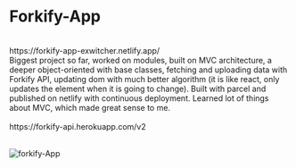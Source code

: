 # Forkify-App

<br>
https://forkify-app-exwitcher.netlify.app/
<br>
Biggest project so far, worked on modules, built on MVC architecture, a deeper object-oriented with base classes, fetching and uploading data with Forkify API, updating dom with much better algorithm (it is like react, only updates the element when it is going to change). Built with parcel and published on netlify with continuous deployment. Learned lot of things about MVC, which made great sense to me.
<br><br>
https://forkify-api.herokuapp.com/v2
<br><br>


![forkify-App](https://user-images.githubusercontent.com/24496846/216212251-0cfa6855-4c0b-48f7-877a-926508504063.gif)
